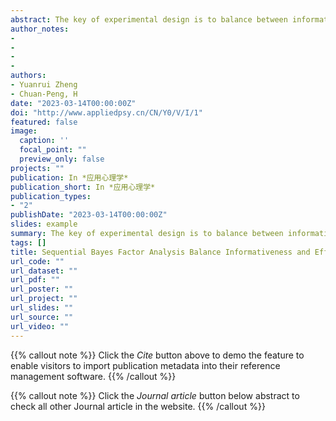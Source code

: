 ```yaml
---
abstract: The key of experimental design is to balance between informativeness and efficiency. However, power analysis only focuses on informativeness and is difficult to implement. Sequential Bayes factor analysis takes the advantage of Bayes factor’s ability to continuously update the evidence and reach a trade-off between informativeness and efficiency by setting Bayes factor criteria and the sequential analysis during data collection. The present primer demonstrates how to perform three steps of sequential Bayes factor analysis using open-source software JASP and R. This method considers practical issues in real research practices and is easy to implement, which can help researchers to design more efficient experiments.
author_notes:
- 
- 
- 
- 
authors:
- Yuanrui Zheng
- Chuan-Peng, H
date: "2023-03-14T00:00:00Z"
doi: "http://www.appliedpsy.cn/CN/Y0/V/I/1"
featured: false
image:
  caption: ''
  focal_point: ""
  preview_only: false
projects: ""
publication: In *应用心理学*
publication_short: In *应用心理学*
publication_types: 
- "2"
publishDate: "2023-03-14T00:00:00Z"
slides: example
summary: The key of experimental design is to balance between informativeness and efficiency. However, power analysis only focuses on informativeness and is difficult to implement.
tags: []
title: Sequential Bayes Factor Analysis Balance Informativeness and Efficiency in Designing Experiments
url_code: ""
url_dataset: ""
url_pdf: ""
url_poster: ""
url_project: ""
url_slides: ""
url_source: ""
url_video: ""
---
```


{{% callout note %}}
Click the _Cite_ button above to demo the feature to enable visitors to import publication metadata into their reference management software.
{{% /callout %}}

{{% callout note %}}
Click the _Journal article_ button below abstract to check all other Journal article in the website.
{{% /callout %}}
